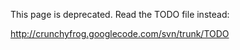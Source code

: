 This page is deprecated. Read the TODO file instead:

http://crunchyfrog.googlecode.com/svn/trunk/TODO